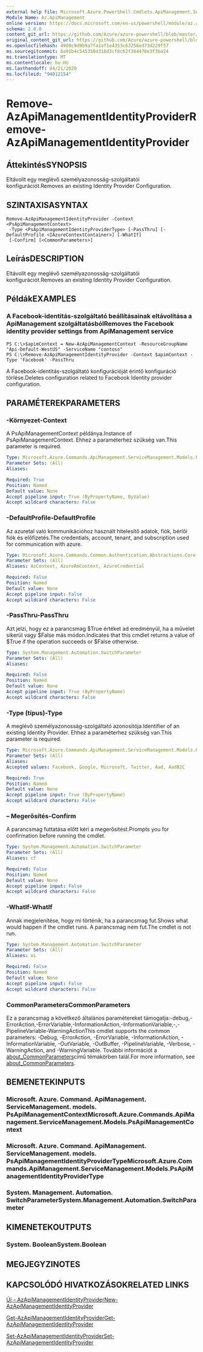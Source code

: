 ```yaml
---
external help file: Microsoft.Azure.PowerShell.Cmdlets.ApiManagement.ServiceManagement.dll-Help.xml
Module Name: Az.ApiManagement
online version: https://docs.microsoft.com/en-us/powershell/module/az.apimanagement/remove-azapimanagementidentityprovider
schema: 2.0.0
content_git_url: https://github.com/Azure/azure-powershell/blob/master/src/ApiManagement/ApiManagement/help/Remove-AzApiManagementIdentityProvider.md
original_content_git_url: https://github.com/Azure/azure-powershell/blob/master/src/ApiManagement/ApiManagement/help/Remove-AzApiManagementIdentityProvider.md
ms.openlocfilehash: 4909c9d9b9a7fa1af1e4353c63256ed73d229f57
ms.sourcegitcommit: 6a91b4c545350d316d3cf8c62f384478e3f3ba24
ms.translationtype: MT
ms.contentlocale: hu-HU
ms.lasthandoff: 04/21/2020
ms.locfileid: "94012154"
---
```

# <span data-ttu-id="8b2fc-101">Remove-AzApiManagementIdentityProvider</span><span class="sxs-lookup"><span data-stu-id="8b2fc-101">Remove-AzApiManagementIdentityProvider</span></span>

## <span data-ttu-id="8b2fc-102">Áttekintés</span><span class="sxs-lookup"><span data-stu-id="8b2fc-102">SYNOPSIS</span></span>
<span data-ttu-id="8b2fc-103">Eltávolít egy meglévő személyazonosság-szolgáltatói konfigurációt.</span><span class="sxs-lookup"><span data-stu-id="8b2fc-103">Removes an existing Identity Provider Configuration.</span></span>

## <span data-ttu-id="8b2fc-104">SZINTAXISA</span><span class="sxs-lookup"><span data-stu-id="8b2fc-104">SYNTAX</span></span>

```
Remove-AzApiManagementIdentityProvider -Context <PsApiManagementContext>
 -Type <PsApiManagementIdentityProviderType> [-PassThru] [-DefaultProfile <IAzureContextContainer>] [-WhatIf]
 [-Confirm] [<CommonParameters>]
```

## <span data-ttu-id="8b2fc-105">Leírás</span><span class="sxs-lookup"><span data-stu-id="8b2fc-105">DESCRIPTION</span></span>
<span data-ttu-id="8b2fc-106">Eltávolít egy meglévő személyazonosság-szolgáltatói konfigurációt.</span><span class="sxs-lookup"><span data-stu-id="8b2fc-106">Removes an existing Identity Provider Configuration.</span></span>

## <span data-ttu-id="8b2fc-107">Példák</span><span class="sxs-lookup"><span data-stu-id="8b2fc-107">EXAMPLES</span></span>

### <span data-ttu-id="8b2fc-108">A Facebook-identitás-szolgáltató beállításainak eltávolítása a ApiManagement szolgáltatásból</span><span class="sxs-lookup"><span data-stu-id="8b2fc-108">Removes the Facebook identity provider settings from ApiManagement service</span></span>
```
PS C:\>$apimContext = New-AzApiManagementContext -ResourceGroupName "Api-Default-WestUS" -ServiceName "contoso"
PS C:\>Remove-AzApiManagementIdentityProvider -Context $apimContext -Type 'Facebook' -PassThru
```

<span data-ttu-id="8b2fc-109">A Facebook-identitás-szolgáltató konfigurációját érintő konfiguráció törlése.</span><span class="sxs-lookup"><span data-stu-id="8b2fc-109">Deletes configuration related to Facebook Identity provider configuration.</span></span>

## <span data-ttu-id="8b2fc-110">PARAMÉTEREK</span><span class="sxs-lookup"><span data-stu-id="8b2fc-110">PARAMETERS</span></span>

### <span data-ttu-id="8b2fc-111">-Környezet</span><span class="sxs-lookup"><span data-stu-id="8b2fc-111">-Context</span></span>
<span data-ttu-id="8b2fc-112">A PsApiManagementContext példánya.</span><span class="sxs-lookup"><span data-stu-id="8b2fc-112">Instance of PsApiManagementContext.</span></span>
<span data-ttu-id="8b2fc-113">Ehhez a paraméterhez szükség van.</span><span class="sxs-lookup"><span data-stu-id="8b2fc-113">This parameter is required.</span></span>

```yaml
Type: Microsoft.Azure.Commands.ApiManagement.ServiceManagement.Models.PsApiManagementContext
Parameter Sets: (All)
Aliases:

Required: True
Position: Named
Default value: None
Accept pipeline input: True (ByPropertyName, ByValue)
Accept wildcard characters: False
```

### <span data-ttu-id="8b2fc-114">-DefaultProfile</span><span class="sxs-lookup"><span data-stu-id="8b2fc-114">-DefaultProfile</span></span>
<span data-ttu-id="8b2fc-115">Az azuretal való kommunikációhoz használt hitelesítő adatok, fiók, bérlői fiók és előfizetés.</span><span class="sxs-lookup"><span data-stu-id="8b2fc-115">The credentials, account, tenant, and subscription used for communication with azure.</span></span>

```yaml
Type: Microsoft.Azure.Commands.Common.Authentication.Abstractions.Core.IAzureContextContainer
Parameter Sets: (All)
Aliases: AzContext, AzureRmContext, AzureCredential

Required: False
Position: Named
Default value: None
Accept pipeline input: False
Accept wildcard characters: False
```

### <span data-ttu-id="8b2fc-116">-PassThru</span><span class="sxs-lookup"><span data-stu-id="8b2fc-116">-PassThru</span></span>
<span data-ttu-id="8b2fc-117">Azt jelzi, hogy ez a parancsmag $True értéket ad eredményül, ha a művelet sikerül vagy $False más módon.</span><span class="sxs-lookup"><span data-stu-id="8b2fc-117">Indicates that this cmdlet returns a value of $True if the operation succeeds or $False otherwise.</span></span>

```yaml
Type: System.Management.Automation.SwitchParameter
Parameter Sets: (All)
Aliases:

Required: False
Position: Named
Default value: None
Accept pipeline input: True (ByPropertyName)
Accept wildcard characters: False
```

### <span data-ttu-id="8b2fc-118">-Type (típus)</span><span class="sxs-lookup"><span data-stu-id="8b2fc-118">-Type</span></span>
<span data-ttu-id="8b2fc-119">A meglévő személyazonosság-szolgáltató azonosítója.</span><span class="sxs-lookup"><span data-stu-id="8b2fc-119">Identifier of an existing Identity Provider.</span></span>
<span data-ttu-id="8b2fc-120">Ehhez a paraméterhez szükség van.</span><span class="sxs-lookup"><span data-stu-id="8b2fc-120">This parameter is required.</span></span>

```yaml
Type: Microsoft.Azure.Commands.ApiManagement.ServiceManagement.Models.PsApiManagementIdentityProviderType
Parameter Sets: (All)
Aliases:
Accepted values: Facebook, Google, Microsoft, Twitter, Aad, AadB2C

Required: True
Position: Named
Default value: None
Accept pipeline input: True (ByPropertyName)
Accept wildcard characters: False
```

### <span data-ttu-id="8b2fc-121">– Megerősítés</span><span class="sxs-lookup"><span data-stu-id="8b2fc-121">-Confirm</span></span>
<span data-ttu-id="8b2fc-122">A parancsmag futtatása előtt kéri a megerősítést.</span><span class="sxs-lookup"><span data-stu-id="8b2fc-122">Prompts you for confirmation before running the cmdlet.</span></span>

```yaml
Type: System.Management.Automation.SwitchParameter
Parameter Sets: (All)
Aliases: cf

Required: False
Position: Named
Default value: None
Accept pipeline input: False
Accept wildcard characters: False
```

### <span data-ttu-id="8b2fc-123">-WhatIf</span><span class="sxs-lookup"><span data-stu-id="8b2fc-123">-WhatIf</span></span>
<span data-ttu-id="8b2fc-124">Annak megjelenítése, hogy mi történik, ha a parancsmag fut.</span><span class="sxs-lookup"><span data-stu-id="8b2fc-124">Shows what would happen if the cmdlet runs.</span></span> <span data-ttu-id="8b2fc-125">A parancsmag nem fut.</span><span class="sxs-lookup"><span data-stu-id="8b2fc-125">The cmdlet is not run.</span></span>

```yaml
Type: System.Management.Automation.SwitchParameter
Parameter Sets: (All)
Aliases: wi

Required: False
Position: Named
Default value: None
Accept pipeline input: False
Accept wildcard characters: False
```

### <span data-ttu-id="8b2fc-126">CommonParameters</span><span class="sxs-lookup"><span data-stu-id="8b2fc-126">CommonParameters</span></span>
<span data-ttu-id="8b2fc-127">Ez a parancsmag a következő általános paramétereket támogatja:-debug,-ErrorAction,-ErrorVariable,-InformationAction,-InformationVariable,-,-PipelineVariable-WarningAction</span><span class="sxs-lookup"><span data-stu-id="8b2fc-127">This cmdlet supports the common parameters: -Debug, -ErrorAction, -ErrorVariable, -InformationAction, -InformationVariable, -OutVariable, -OutBuffer, -PipelineVariable, -Verbose, -WarningAction, and -WarningVariable.</span></span> <span data-ttu-id="8b2fc-128">További információt a [about_CommonParameters](http://go.microsoft.com/fwlink/?LinkID=113216)című témakörben talál.</span><span class="sxs-lookup"><span data-stu-id="8b2fc-128">For more information, see [about_CommonParameters](http://go.microsoft.com/fwlink/?LinkID=113216).</span></span>

## <span data-ttu-id="8b2fc-129">BEMENETEK</span><span class="sxs-lookup"><span data-stu-id="8b2fc-129">INPUTS</span></span>

### <span data-ttu-id="8b2fc-130">Microsoft. Azure. Command. ApiManagement. ServiceManagement. models. PsApiManagementContext</span><span class="sxs-lookup"><span data-stu-id="8b2fc-130">Microsoft.Azure.Commands.ApiManagement.ServiceManagement.Models.PsApiManagementContext</span></span>

### <span data-ttu-id="8b2fc-131">Microsoft. Azure. Command. ApiManagement. ServiceManagement. models. PsApiManagementIdentityProviderType</span><span class="sxs-lookup"><span data-stu-id="8b2fc-131">Microsoft.Azure.Commands.ApiManagement.ServiceManagement.Models.PsApiManagementIdentityProviderType</span></span>

### <span data-ttu-id="8b2fc-132">System. Management. Automation. SwitchParameter</span><span class="sxs-lookup"><span data-stu-id="8b2fc-132">System.Management.Automation.SwitchParameter</span></span>

## <span data-ttu-id="8b2fc-133">KIMENETEK</span><span class="sxs-lookup"><span data-stu-id="8b2fc-133">OUTPUTS</span></span>

### <span data-ttu-id="8b2fc-134">System. Boolean</span><span class="sxs-lookup"><span data-stu-id="8b2fc-134">System.Boolean</span></span>

## <span data-ttu-id="8b2fc-135">MEGJEGYZI</span><span class="sxs-lookup"><span data-stu-id="8b2fc-135">NOTES</span></span>

## <span data-ttu-id="8b2fc-136">KAPCSOLÓDÓ HIVATKOZÁSOK</span><span class="sxs-lookup"><span data-stu-id="8b2fc-136">RELATED LINKS</span></span>

[<span data-ttu-id="8b2fc-137">Új – AzApiManagementIdentityProvider</span><span class="sxs-lookup"><span data-stu-id="8b2fc-137">New-AzApiManagementIdentityProvider</span></span>](./New-AzApiManagementIdentityProvider.md)

[<span data-ttu-id="8b2fc-138">Get-AzApiManagementIdentityProvider</span><span class="sxs-lookup"><span data-stu-id="8b2fc-138">Get-AzApiManagementIdentityProvider</span></span>](./Get-AzApiManagementIdentityProvider.md)

[<span data-ttu-id="8b2fc-139">Set-AzApiManagementIdentityProvider</span><span class="sxs-lookup"><span data-stu-id="8b2fc-139">Set-AzApiManagementIdentityProvider</span></span>](./Set-AzApiManagementIdentityProvider.md)

